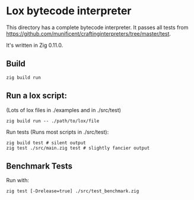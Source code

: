 # Lox bytecode interpreter

This directory has a complete bytecode interpreter. It passes all tests from
https://github.com/munificent/craftinginterpreters/tree/master/test.

It's written in Zig 0.11.0.

## Build

```
zig build run
```

## Run a lox script:

(Lots of lox files in ./examples and in ./src/test)

```
zig build run -- ./path/to/lox/file
```

Run tests (Runs most scripts in ./src/test):

```
zig build test # silent output
zig test ./src/main.zig test # slightly fancier output
```

## Benchmark Tests

Run with:

```
zig test [-Drelease=true] ./src/test_benchmark.zig
```
